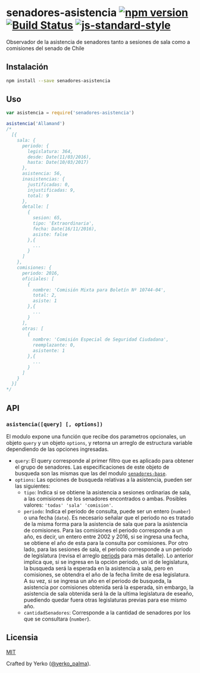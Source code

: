 # senadores-asistencia [![npm version](https://img.shields.io/npm/v/senadores-asistencia.svg?style=flat-square)](https://www.npmjs.com/package/senadores-asistencia) [![Build Status](https://img.shields.io/travis/YerkoPalma/senadores-asistencia/master.svg?style=flat-square)](https://travis-ci.org/YerkoPalma/senadores-asistencia) [![js-standard-style](https://img.shields.io/badge/code%20style-standard-brightgreen.svg?style=flat-square)](https://github.com/feross/standard)

Observador de la asistencia de senadores tanto a sesiones de sala como a comisiones del senado de Chile

## Instalación

```bash
npm install --save senadores-asistencia
```

## Uso

```javascript
var asistencia = require('senadores-asistencia')

asistencia('Allamand')
/*
  [{
    sala: {
      periodo: {
        legislatura: 364,
        desde: Date(11/03/2016),
        hasta: Date(10/03/2017)
      },
      asistencia: 56,
      inasistencias: {
        justificadas: 0,
        injustificadas: 9,
        total: 9
      },
      detalle: [
        {
          sesion: 65,
          tipo: 'Extraordinaria',
          fecha: Date(16/11/2016),
          asiste: false
        },{
          ...
        }
      ]
    },
    comisiones: {
      periodo: 2016,
      oficiales: [
        {
          nombre: 'Comisión Mixta para Boletín Nº 10744-04',
          total: 2,
          asiste: 1
        },{
          ...
        }
      ],
      otras: [
        {
          nombre: 'Comisión Especial de Seguridad Ciudadana',
          reemplazante: 0,
          asistente: 1
        },{
          ...
        }
      ]
    }
  }]
*/
```

## API

### `asistencia([query] [, options])`

El modulo expone una función que recibe dos parametros opcionales, un objeto `query` y un objeto `options`, y retorna un arreglo de estructura variable dependiendo de las opciones ingresadas.

- `query`: El query corresponde al primer filtro que es aplicado para obtener el grupo de senadores. Las especificaciones de este objeto de busqueda son las mismas que las del modulo [`senadores-base`](https://github.com/YerkoPalma/senadores-base).
- `options`: Las opciones de busqueda relativas a la asistencia, pueden ser las siguientes:
  - `tipo`: Indica si se obtiene la asistencia a sesiones ordinarias de sala, a las comisiones de los senadores encontrados o ambas. Posibles valores: `'todas' 'sala' 'comision'`.  
  - `periodo`: Indica el periodo de consulta, puede ser un entero (`number`) o una fecha (`date`). Es necesario señalar que el periodo no es tratado de la misma forma para la asistencia de sala que para la asistencia de comisiones. Para las comisiones el periodo corresponde a un año, es decir, un entero entre 2002 y 2016, si se ingresa una fecha, se obtiene el año de esta para la consulta por comisiones. 
   Por otro lado, para las sesiones de sala, el periodo corresponde a un periodo de legislatura (revisa el arreglo [periods](/consts.js) para más detalle). Lo anterior implica que, si se ingresa en la opción periodo, un id de legislatura, la busqueda será la esperada en la asistencia a sala, pero en comisiones, se obtendra el año de la fecha limite de esa legislatura. 
   A su vez, si se ingresa un año en el periodo de busqueda, la asistencia por comisiones obtenida será la esperada, sin embargo, la asistencia de sala obtenida será la de la ultima legislatura de eseaño, puediendo quedar fuera otras legislaturas previas para ese mismo año.
  - `cantidadSenadores`: Corresponde a la cantidad de senadores por los que se consultara (`number`).

## Licensia

[MIT](/license)

Crafted by Yerko ([@yerko_palma](https://twitter.com/yerko_palma)).
